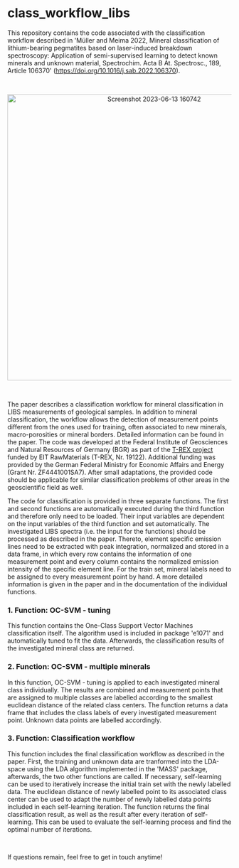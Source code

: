 # class_workflow_libs

This repository contains the code associated with the classification workflow described in 'Müller and Meima 2022, Mineral classification of lithium-bearing pegmatites based on laser-induced breakdown spectroscopy: Application of semi-supervised learning to detect known minerals and unknown material, Spectrochim. Acta B At. Spectrosc., 189, Article 106370' (https://doi.org/10.1016/j.sab.2022.106370).

<br />

[<p align="center"><img width="644" alt="Screenshot 2023-06-13 160742" src="https://github.com/dudelguy/class_workflow_libs/assets/130980491/ee8b2ca3-b660-41c2-88e9-ad7c33352b8b"></p>](https://doi.org/10.1016/j.sab.2022.106370)

<br />

The paper describes a classification workflow for mineral classification in LIBS measurements of geological samples. In addition to mineral classification, the workflow allows the detection of measurement points different from the ones used for training, often associated to new minerals, macro-porosities or mineral borders. Detailed information can be found in the paper. The code was developed at the Federal Institute of Geosciences and Natural Resources of Germany (BGR) as part of the [T-REX project](https://www.bgr.bund.de/DE/Themen/Min_rohstoffe/Projekte/Mineralische-Reststoffe-abgeschlossen/TREX.html?nn=1544784) funded by EIT RawMaterials (T-REX, Nr. 19122). Additional funding was provided by the German Federal Ministry for Economic Affairs and Energy (Grant Nr. ZF4441001SA7).
After small adaptations, the provided code should be applicable for similar classification problems of other areas in the geoscientific field as well.

The code for classification is provided in three separate functions. The first and second functions are automatically executed during the third function and therefore only need to be loaded. Their input variables are dependent on the input variables of the third function and set automatically. The investigated LIBS spectra (i.e. the input for the functions) should be processed as described in the paper. Thereto, element specific emission lines need to be extracted with peak integration, normalized and stored in a data frame, in which every row contains the information of one measurement point and every column contains the normalized emission intensity of the specific element line. For the train set, mineral labels need to be assigned to every measurement point by hand.
A more detailed information is given in the paper and in the documentation of the individual functions.

### 1. Function: OC-SVM - tuning
This function contains the One-Class Support Vector Machines classification itself. The algorithm used is included in package 'e1071' and automatically tuned to fit the data. 
Afterwards, the classification results of the investigated mineral class are returned.

### 2. Function: OC-SVM - multiple minerals
In this function, OC-SVM - tuning is applied to each investigated mineral class individually. The results are combined and measurement points that are assigned to multiple classes are labelled according to the smallest euclidean distance of the related class centers. 
The function returns a data frame that includes the class labels of every investigated measurement point. Unknown data points are labelled accordingly.

### 3. Function: Classification workflow
This function includes the final classification workflow as described in the paper. First, the training and unknown data are tranformed into the LDA-space using the LDA algorithm implemented in the 'MASS' package, afterwards, the two other functions are called. If necessary, self-learning can be used to iteratively increase the initial train set with the newly labelled data. The euclidean distance of newly labelled point to its associated class center can be used to adapt the number of newly labelled data points included in each self-learning iteration. 
The function returns the final classification result, as well as the result after every iteration of self-learning. This can be used to evaluate the self-learning process and find the optimal number of iterations. 

<br />

If questions remain, feel free to get in touch anytime!
